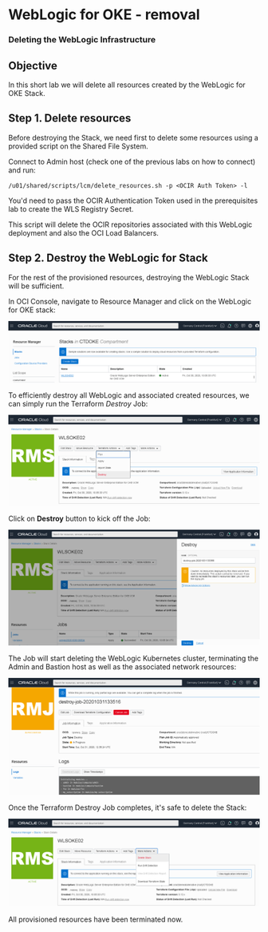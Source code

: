 # WebLogic for OKE - removal

### Deleting the WebLogic Infrastructure



## Objective

In this short lab we will delete all resources created by the WebLogic for OKE Stack.



## Step 1. Delete resources

Before destroying the Stack, we need first to delete some resources using a provided script on the Shared File System.

Connect to Admin host (check one of the previous labs on how to connect) and run:

```
/u01/shared/scripts/lcm/delete_resources.sh -p <OCIR Auth Token> -l
```

You'd need to pass the OCIR Authentication Token used in the prerequisites lab to create the WLS Registry Secret.

This script will delete the OCIR repositories associated with this WebLogic deployment and also the OCI Load Balancers.



## Step 2. Destroy the WebLogic for Stack

For the rest of the provisioned resources, destroying the WebLogic Stack will be sufficient.

In OCI Console, navigate to Resource Manager and click on the WebLogic for OKE stack:

![](images/wlsforocionokedelete/image-010.png)



To efficiently destroy all WebLogic and associated created resources, we can simply run the Terraform *Destroy* Job:

![](images/wlsforocionokedelete/image-020.png)



Click on **Destroy** button to kick off the Job:

![](images/wlsforocionokedelete/image-030.png)



The Job will start deleting the WebLogic Kubernetes cluster, terminating the Admin and Bastion host as well as the associated network resources:

![](images/wlsforocionokedelete/image-040.png)



Once the Terraform Destroy Job completes, it's safe to delete the Stack:

![](images/wlsforocionokedelete/image-050.png)



All provisioned resources have been terminated now.